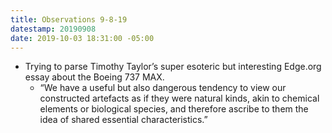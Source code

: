 ```yaml
---
title: Observations 9-8-19
datestamp: 20190908
date: 2019-10-03 18:31:00 -05:00
---
```


- Trying to parse Timothy Taylor’s super esoteric but interesting Edge.org essay about the Boeing 737 MAX.
	- “We have a useful but also dangerous tendency to view our constructed artefacts as if they were natural kinds, akin to chemical elements or biological species, and therefore ascribe to them the idea of shared essential characteristics.”
